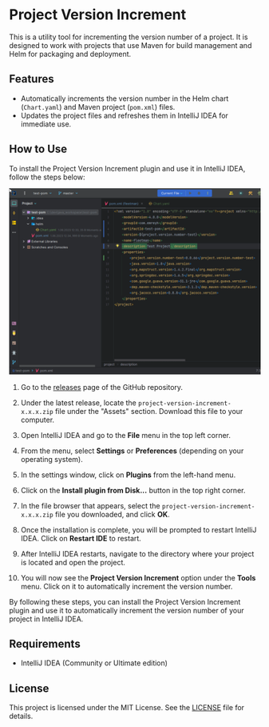 # Project Version Increment

This is a utility tool for incrementing the version number of a project. It is designed to work with projects that use Maven for build management and Helm for packaging and deployment.

## Features

- Automatically increments the version number in the Helm chart (`Chart.yaml`) and Maven project (`pom.xml`) files.
- Updates the project files and refreshes them in IntelliJ IDEA for immediate use.

## How to Use

To install the Project Version Increment plugin and use it in IntelliJ IDEA, follow the steps below:

![](./assets/how_to_use.gif)


1. Go to the [releases](https://github.com/emreyh/project-version-increment/releases) page of the GitHub repository.

2. Under the latest release, locate the `project-version-increment-x.x.x.zip` file under the "Assets" section. Download this file to your computer.

3. Open IntelliJ IDEA and go to the **File** menu in the top left corner.

4. From the menu, select **Settings** or **Preferences** (depending on your operating system).

5. In the settings window, click on **Plugins** from the left-hand menu.

6. Click on the **Install plugin from Disk...** button in the top right corner.

7. In the file browser that appears, select the `project-version-increment-x.x.x.zip` file you downloaded, and click **OK**.

8. Once the installation is complete, you will be prompted to restart IntelliJ IDEA. Click on **Restart IDE** to restart.

9. After IntelliJ IDEA restarts, navigate to the directory where your project is located and open the project.

10. You will now see the **Project Version Increment** option under the **Tools** menu. Click on it to automatically increment the version number.

By following these steps, you can install the Project Version Increment plugin and use it to automatically increment the version number of your project in IntelliJ IDEA.


## Requirements

- IntelliJ IDEA (Community or Ultimate edition)



## License

This project is licensed under the MIT License. See the [LICENSE](LICENSE) file for details.
